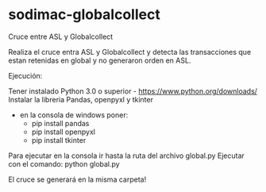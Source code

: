 # sodimac-globalcollect

Cruce entre ASL y Globalcollect

Realiza el cruce entra ASL y Globalcollect y detecta las transacciones que estan retenidas en global y no generaron orden en ASL.


Ejecución:

Tener instalado Python 3.0 o superior - https://www.python.org/downloads/
Instalar la libreria Pandas, openpyxl y tkinter
  - en la consola de windows poner:
      - pip install pandas
      - pip install openpyxl
      - pip install tkinter

Para ejecutar en la consola ir hasta la ruta del archivo global.py
Ejecutar con el comando: python global.py

El cruce se generará en la misma carpeta!


